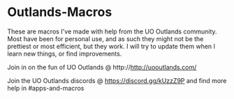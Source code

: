 # Outlands-Macros

These are macros I've made with help from the UO Outlands community.  Most have been for personal use, and as such they might not be the prettiest or most efficient, but they work.  I will try to update them when I learn new things, or find improvements.

Join in on the fun of UO Outlands @ http://http://uooutlands.com/

Join the UO Outlands discords @ https://discord.gg/kUzzZ9P and find more help in #apps-and-macros
